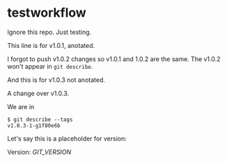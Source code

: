 # testworkflow

Ignore this repo. Just testing.

This line is for v1.0.1, anotated.

I forgot to push v1.0.2 changes so v1.0.1 and 1.0.2 are the same.
The v1.0.2 won't appear in `git describe`.

And this is for v1.0.3 not anotated.

A change over v1.0.3.

We are in 

    $ git describe --tags
    v1.0.3-1-g1f80e6b



Let's say this is a placeholder for version:

Version: _GIT_VERSION_

